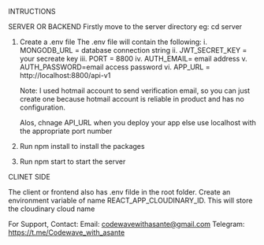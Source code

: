 INTRUCTIONS

SERVER OR BACKEND
Firstly move to the server directory eg: cd server

1. Create a .env file
    The .env file will contain the following:
    i. MONGODB_URL = database connection string
    ii. JWT_SECRET_KEY = your secreate key
    iii. PORT = 8800
    iv. AUTH_EMAIL= email address
    v. AUTH_PASSWORD=email access password
    vi. APP_URL = http://localhost:8800/api-v1

    Note: I used hotmail account to send verification email, so you can just create one 
    because hotmail account is reliable in product and has no configuration.

    Alos, chnage API_URL when you deploy your app else use localhost with the appropriate port number

2. Run npm install to install the packages
3. Run npm start to start the server


CLINET SIDE

The client or frontend also has .env filde in the root folder. 
Create an environment variable of name REACT_APP_CLOUDINARY_ID.
This will store the cloudinary cloud name



For Support, Contact:
Email: codewavewithasante@gmail.com
Telegram: https://t.me/Codewave_with_asante
